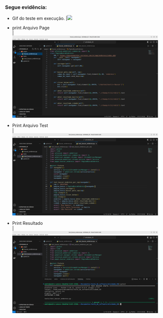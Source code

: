 ### Segue evidência:
* Gif do teste em execução.
|![](/gifs/resultado.gif)  

* print Arquivo Page  
|![](/gifs/arq_page.png)  

* Print Arquivo Test  
|![](/gifs/arq_test.png)  

* Print Resultado  
|![](/gifs/resultado.png)